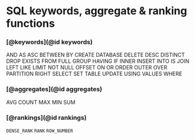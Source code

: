 # SQL keywords, aggregate & ranking functions

### [@keywords](@id keywords)

AND AS ASC BETWEEN BY CREATE DATABASE DELETE DESC DISTINCT DROP EXISTS FROM FULL GROUP
HAVING IF INNER INSERT INTO IS JOIN LEFT LIKE LIMIT NOT NULL OFFSET ON OR ORDER OUTER OVER
PARTITION RIGHT SELECT SET TABLE UPDATE USING VALUES WHERE


### [@aggregates](@id aggregates)

AVG COUNT MAX MIN SUM


### [@rankings](@id rankings)

`DENSE_RANK`  `RANK`  `ROW_NUMBER`
